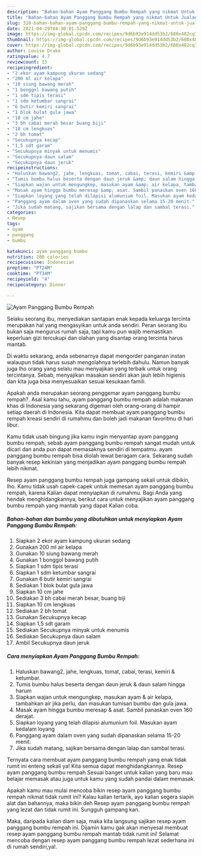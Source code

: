 ```yaml
---
description: "Bahan-bahan Ayam Panggang Bumbu Rempah yang nikmat Untuk Jualan"
title: "Bahan-bahan Ayam Panggang Bumbu Rempah yang nikmat Untuk Jualan"
slug: 310-bahan-bahan-ayam-panggang-bumbu-rempah-yang-nikmat-untuk-jualan
date: 2021-04-29T04:30:01.529Z
image: https://img-global.cpcdn.com/recipes/9d6b93e914dd53b2/680x482cq70/ayam-panggang-bumbu-rempah-foto-resep-utama.jpg
thumbnail: https://img-global.cpcdn.com/recipes/9d6b93e914dd53b2/680x482cq70/ayam-panggang-bumbu-rempah-foto-resep-utama.jpg
cover: https://img-global.cpcdn.com/recipes/9d6b93e914dd53b2/680x482cq70/ayam-panggang-bumbu-rempah-foto-resep-utama.jpg
author: Louise Drake
ratingvalue: 4.7
reviewcount: 15
recipeingredient:
- "2 ekor ayam kampung ukuran sedang"
- "200 ml air kelapa"
- "10 siung bawang merah"
- "1 bonggol bawang putih"
- "1 sdm tipis terasi"
- "1 sdm ketumbar sangrai"
- "6 butir kemiri sangrai"
- "1 blok bulat gula jawa"
- "10 cm jahe"
- "3 bh cabai merah besar buang biji"
- "10 cm lengkuas"
- "2 bh tomat"
- "Secukupnya kecap"
- "1,5 sdt garam"
- "Secukupnya minyak untuk menumis"
- "Secukupnya daun salam"
- "Secukupnya daun jeruk"
recipeinstructions:
- "Haluskan bawang2, jahe, lengkuas, tomat, cabai, terasi, kemiri &amp; ketumbar."
- "Tumis bumbu halus beserta dengan daun jeruk &amp; daun salam hingga harum"
- "Siapkan wajan untuk mengungkep, masukan ayam &amp; air kelapa, tambahkan air jika perlu, dan masukan tumisan bumbu dan gula jawa."
- "Masak ayam hingga bumbu meresap &amp; asat. Sambil panaskan oven 160 derajat."
- "Siapkan loyang yang telah dilapisi alumunium foil. Masukan ayam kedalam loyang"
- "Panggang ayam dalam oven yang sudah dipanaskan selama 15-20 menit."
- "Jika sudah matang, sajikan bersama dengan lalap dan sambal terasi."
categories:
- Resep
tags:
- ayam
- panggang
- bumbu

katakunci: ayam panggang bumbu 
nutrition: 200 calories
recipecuisine: Indonesian
preptime: "PT24M"
cooktime: "PT34M"
recipeyield: "4"
recipecategory: Dinner

---
```



![Ayam Panggang Bumbu Rempah](https://img-global.cpcdn.com/recipes/9d6b93e914dd53b2/680x482cq70/ayam-panggang-bumbu-rempah-foto-resep-utama.jpg)

Selaku seorang ibu, menyediakan santapan enak kepada keluarga tercinta merupakan hal yang mengasyikan untuk anda sendiri. Peran seorang ibu bukan saja mengurus rumah saja, tapi kamu pun wajib memastikan keperluan gizi tercukupi dan olahan yang disantap orang tercinta harus mantab.

Di waktu  sekarang, anda sebenarnya dapat mengorder panganan instan walaupun tidak harus susah mengolahnya terlebih dahulu. Namun banyak juga lho orang yang selalu mau menyajikan yang terbaik untuk orang tercintanya. Sebab, menyajikan masakan sendiri akan jauh lebih higienis dan kita juga bisa menyesuaikan sesuai kesukaan famili. 



Apakah anda merupakan seorang penggemar ayam panggang bumbu rempah?. Asal kamu tahu, ayam panggang bumbu rempah adalah makanan khas di Indonesia yang sekarang digemari oleh orang-orang di hampir setiap daerah di Indonesia. Kita dapat membuat ayam panggang bumbu rempah kreasi sendiri di rumahmu dan boleh jadi makanan favoritmu di hari libur.

Kamu tidak usah bingung jika kamu ingin menyantap ayam panggang bumbu rempah, sebab ayam panggang bumbu rempah sangat mudah untuk dicari dan anda pun dapat memasaknya sendiri di tempatmu. ayam panggang bumbu rempah bisa diolah lewat beragam cara. Sekarang sudah banyak resep kekinian yang menjadikan ayam panggang bumbu rempah lebih nikmat.

Resep ayam panggang bumbu rempah juga gampang sekali untuk dibikin, lho. Kamu tidak usah capek-capek untuk memesan ayam panggang bumbu rempah, karena Kalian dapat menyiapkan di rumahmu. Bagi Anda yang hendak menghidangkannya, berikut cara untuk menyajikan ayam panggang bumbu rempah yang mantab yang dapat Kalian coba.

<!--inarticleads1-->

##### Bahan-bahan dan bumbu yang dibutuhkan untuk menyiapkan Ayam Panggang Bumbu Rempah:

1. Siapkan 2 ekor ayam kampung ukuran sedang
1. Gunakan 200 ml air kelapa
1. Gunakan 10 siung bawang merah
1. Gunakan 1 bonggol bawang putih
1. Siapkan 1 sdm tipis terasi
1. Siapkan 1 sdm ketumbar sangrai
1. Gunakan 6 butir kemiri sangrai
1. Sediakan 1 blok bulat gula jawa
1. Siapkan 10 cm jahe
1. Sediakan 3 bh cabai merah besar, buang biji
1. Siapkan 10 cm lengkuas
1. Sediakan 2 bh tomat
1. Gunakan Secukupnya kecap
1. Siapkan 1,5 sdt garam
1. Sediakan Secukupnya minyak untuk menumis
1. Sediakan Secukupnya daun salam
1. Ambil Secukupnya daun jeruk




<!--inarticleads2-->

##### Cara menyiapkan Ayam Panggang Bumbu Rempah:

1. Haluskan bawang2, jahe, lengkuas, tomat, cabai, terasi, kemiri &amp; ketumbar.
1. Tumis bumbu halus beserta dengan daun jeruk &amp; daun salam hingga harum
1. Siapkan wajan untuk mengungkep, masukan ayam &amp; air kelapa, tambahkan air jika perlu, dan masukan tumisan bumbu dan gula jawa.
1. Masak ayam hingga bumbu meresap &amp; asat. Sambil panaskan oven 160 derajat.
1. Siapkan loyang yang telah dilapisi alumunium foil. Masukan ayam kedalam loyang
1. Panggang ayam dalam oven yang sudah dipanaskan selama 15-20 menit.
1. Jika sudah matang, sajikan bersama dengan lalap dan sambal terasi.




Ternyata cara membuat ayam panggang bumbu rempah yang enak tidak rumit ini enteng sekali ya! Kita semua dapat menghidangkannya. Resep ayam panggang bumbu rempah Sesuai banget untuk kalian yang baru mau belajar memasak atau juga untuk kamu yang sudah pandai dalam memasak.

Apakah kamu mau mulai mencoba bikin resep ayam panggang bumbu rempah nikmat tidak rumit ini? Kalau kalian tertarik, ayo kalian segera siapin alat dan bahannya, maka bikin deh Resep ayam panggang bumbu rempah yang lezat dan tidak rumit ini. Sungguh gampang kan. 

Maka, daripada kalian diam saja, maka kita langsung sajikan resep ayam panggang bumbu rempah ini. Dijamin kamu gak akan menyesal membuat resep ayam panggang bumbu rempah mantab tidak rumit ini! Selamat mencoba dengan resep ayam panggang bumbu rempah lezat sederhana ini di rumah sendiri,ya!.

